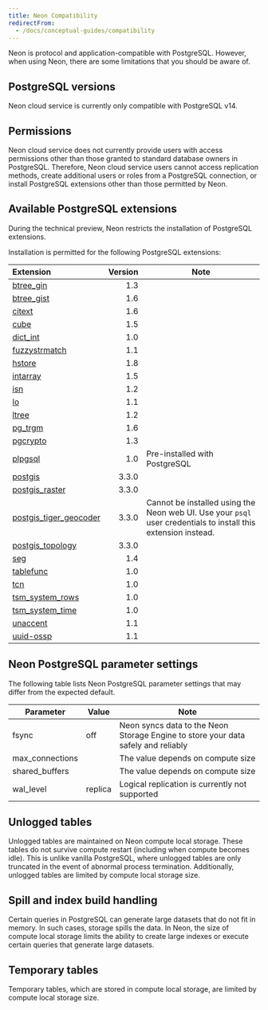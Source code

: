 ```yaml
---
title: Neon Compatibility
redirectFrom:
  - /docs/conceptual-guides/compatibility
---
```


Neon is protocol and application-compatible with PostgreSQL. However, when using Neon, there are some limitations that you should be aware of.

## PostgreSQL versions

Neon cloud service is currently only compatible with PostgreSQL v14.

## Permissions

Neon cloud service does not currently provide users with access permissions other than those granted to standard database owners in PostgreSQL. Therefore, Neon cloud service users cannot access replication methods, create additional users or roles from a PostgreSQL connection, or install PostgreSQL extensions other than those permitted by Neon.

<a id="default-extensions/"></a>

## Available PostgreSQL extensions

During the technical preview, Neon restricts the installation of PostgreSQL extensions.

Installation is permitted for the following PostgreSQL extensions:

| Extension               | Version | Note |
|:------------------------|--------:|------|
| [btree_gin](https://www.postgresql.org/docs/14/btree-gin.html)               |     1.3 |      |
| [btree_gist](https://www.postgresql.org/docs/14/btree-gist.html)              |     1.6 |      |
| [citext](https://www.postgresql.org/docs/14/citext.html)                  |     1.6 |      |
| [cube](https://www.postgresql.org/docs/14/cube.html)                    |     1.5 |      |
| [dict_int](https://www.postgresql.org/docs/14/dict-int.html)                |     1.0 |      |
| [fuzzystrmatch](https://www.postgresql.org/docs/14/fuzzystrmatch.html)           |     1.1 |      |
| [hstore](https://www.postgresql.org/docs/14/hstore.html)                  |     1.8 |      |
| [intarray](https://www.postgresql.org/docs/14/intarray.html)                |     1.5 |      |
| [isn](https://www.postgresql.org/docs/14/isn.html)                     |     1.2 |      |
| [lo](https://www.postgresql.org/docs/10/lo.html)                      |     1.1 |      |
| [ltree](https://www.postgresql.org/docs/14/ltree.html)                   |     1.2 |      |
| [pg_trgm](https://www.postgresql.org/docs/14/pgtrgm.html)                 |     1.6 |      |
| [pgcrypto](https://www.postgresql.org/docs/14/pgcrypto.html)                |     1.3 |      |
| [plpgsql](https://www.postgresql.org/docs/current/plpgsql.html)                 |     1.0 | Pre-installed with PostgreSQL |
| [postgis](https://postgis.net/)                 |   3.3.0 |      |
| [postgis_raster](https://postgis.net/docs/raster.html)          |   3.3.0 |      |
| [postgis_tiger_geocoder](http://postgis.net/docs/Geocode.html)  |   3.3.0 | Cannot be installed using the Neon web UI. Use your `psql` user credentials to install this extension instead. |
| [postgis_topology](http://postgis.net/docs/manual-dev/Topology.html)        |   3.3.0 |      |
| [seg](https://www.postgresql.org/docs/current/seg.html)                     |     1.4 |      |
| [tablefunc](https://www.postgresql.org/docs/current/tablefunc.html)               |     1.0 |      |
| [tcn](https://www.postgresql.org/docs/current/tcn.html)                     |     1.0 |      |
| [tsm_system_rows](https://www.postgresql.org/docs/current/tsm-system-rows.html)         |     1.0 |      |
| [tsm_system_time](https://www.postgresql.org/docs/current/tsm-system-time.html)         |     1.0 |      |
| [unaccent](https://www.postgresql.org/docs/current/unaccent.html)                |     1.1 |      |
| [uuid-ossp](https://www.postgresql.org/docs/current/uuid-ossp.html)               |     1.1 |      |

<a id="default-parameters/"></a>

## Neon PostgreSQL parameter settings

The following table lists Neon PostgreSQL parameter settings that may differ from the expected default.

| Parameter            | Value   | Note                                                                                      |
| -------------------- | ------- | ----------------------------------------------------------------------------------------- |
| fsync                | off     | Neon syncs data to the Neon Storage Engine to store your data safely and reliably         |
| max_connections      |         | The value depends on compute size                                                         |
| shared_buffers       |         | The value depends on compute size                                                         |
| wal_level            | replica | Logical replication is currently not supported                                            |

## Unlogged tables

Unlogged tables are maintained on Neon compute local storage. These tables do not survive compute restart (including when compute becomes idle). This is unlike vanilla PostgreSQL, where unlogged tables are only truncated in the event of abnormal process termination. Additionally, unlogged tables are limited by compute local storage size.

## Spill and index build handling

Certain queries in PostgreSQL can generate large datasets that do not fit in memory. In such cases, storage spills the data. In Neon, the size of compute local storage limits the ability to create large indexes or execute certain queries that generate large datasets.

## Temporary tables

Temporary tables, which are stored in compute local storage,  are limited by compute local storage size.
